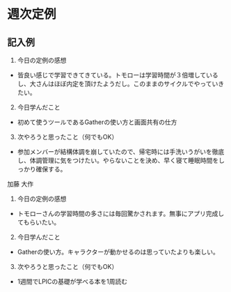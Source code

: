 # 週次定例
## 記入例
1. 今日の定例の感想
- 皆良い感じで学習できてきている。トモローは学習時間が３倍増しているし、大さんはほぼ内定を頂けたようだし。このままのサイクルでやっていきたい。

2. 今日学んだこと
- 初めて使うツールであるGatherの使い方と画面共有の仕方

3. 次やろうと思ったこと（何でもOK）
- 参加メンバーが結構体調を崩していたので、帰宅時には手洗いうがいを徹底し、体調管理に気をつけたい。やらないことを決め、早く寝て睡眠時間をしっかり確保する。


加藤 大作
1. 今日の定例の感想

- トモローさんの学習時間の多さには毎回驚かされます。無事にアプリ完成してもらいたい。

2. 今日学んだこと

- Gatherの使い方。キャラクターが動かせるのは思っていたよりも楽しい。

3. 次やろうと思ったこと（何でもOK）

- 1週間でLPICの基礎が学べる本を1周読む
